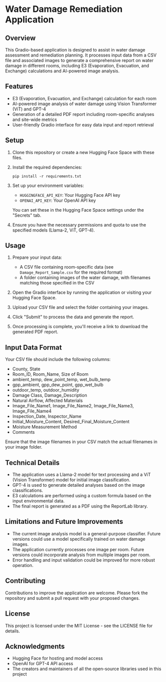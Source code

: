 # Water Damage Remediation Application

## Overview

This Gradio-based application is designed to assist in water damage assessment and remediation planning. It processes input data from a CSV file and associated images to generate a comprehensive report on water damage in different rooms, including E3 (Evaporation, Evacuation, and Exchange) calculations and AI-powered image analysis.

## Features

- E3 (Evaporation, Evacuation, and Exchange) calculation for each room
- AI-powered image analysis of water damage using Vision Transformer (ViT) and GPT-4
- Generation of a detailed PDF report including room-specific analyses and site-wide metrics
- User-friendly Gradio interface for easy data input and report retrieval

## Setup

1. Clone this repository or create a new Hugging Face Space with these files.

2. Install the required dependencies:
   ```
   pip install -r requirements.txt
   ```

3. Set up your environment variables:
   - `HUGGINGFACE_API_KEY`: Your Hugging Face API key
   - `OPENAI_API_KEY`: Your OpenAI API key

   You can set these in the Hugging Face Space settings under the "Secrets" tab.

4. Ensure you have the necessary permissions and quota to use the specified models (Llama-2, ViT, GPT-4).

## Usage

1. Prepare your input data:
   - A CSV file containing room-specific data (see `Damage_Report_Sample.csv` for the required format)
   - A folder containing images of the water damage, with filenames matching those specified in the CSV

2. Open the Gradio interface by running the application or visiting your Hugging Face Space.

3. Upload your CSV file and select the folder containing your images.

4. Click "Submit" to process the data and generate the report.

5. Once processing is complete, you'll receive a link to download the generated PDF report.

## Input Data Format

Your CSV file should include the following columns:

- County, State
- Room_ID, Room_Name, Size of Room
- ambient_temp, dew_point_temp, wet_bulb_temp
- gpp_ambient, gpp_dew_point, gpp_wet_bulb
- outdoor_temp, outdoor_humidity
- Damage Class, Damage_Description
- Natural Airflow, Affected Materials
- Image_File_Name1, Image_File_Name2, Image_File_Name3, Image_File_Name4
- Inspection_Date, Inspector_Name
- Initial_Moisture_Content, Desired_Final_Moisture_Content
- Moisture Measurement Method
- Comments

Ensure that the image filenames in your CSV match the actual filenames in your image folder.

## Technical Details

- The application uses a Llama-2 model for text processing and a ViT (Vision Transformer) model for initial image classification.
- GPT-4 is used to generate detailed analyses based on the image classifications.
- E3 calculations are performed using a custom formula based on the input environmental data.
- The final report is generated as a PDF using the ReportLab library.

## Limitations and Future Improvements

- The current image analysis model is a general-purpose classifier. Future versions could use a model specifically trained on water damage images.
- The application currently processes one image per room. Future versions could incorporate analysis from multiple images per room.
- Error handling and input validation could be improved for more robust operation.

## Contributing

Contributions to improve the application are welcome. Please fork the repository and submit a pull request with your proposed changes.

## License

This project is licensed under the MIT License - see the LICENSE file for details.

## Acknowledgments

- Hugging Face for hosting and model access
- OpenAI for GPT-4 API access
- The creators and maintainers of all the open-source libraries used in this project

